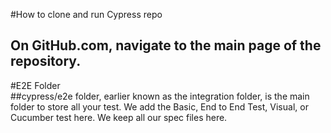 #How to clone and run Cypress repo<br/>
## On GitHub.com, navigate to the main page of the repository.
#E2E Folder<br/>
##cypress/e2e folder, earlier known as the integration folder, is the main folder to store all your test. We add the Basic, End to End Test, Visual, or Cucumber test here. We keep all our spec files here.<br/>
